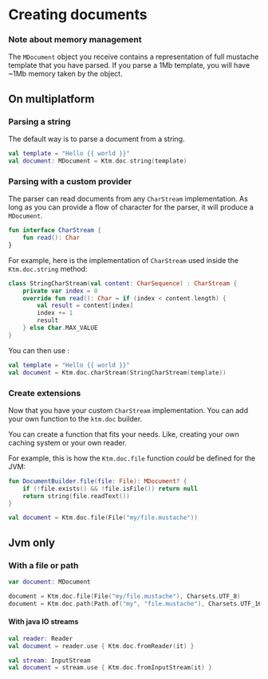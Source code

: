 # Creating documents

### Note about memory management

The `MDocument` object you receive contains a representation of full mustache
template that you have parsed. If you parse a 1Mb template, you will have ~1Mb
memory taken by the object.

## On multiplatform

### Parsing a string

The default way is to parse a document from a string.

```kotlin
val template = "Hello {{ world }}"
val document: MDocument = Ktm.doc.string(template)
```

### Parsing with a custom provider

The parser can read documents from any `CharStream` implementation. As long as you
can provide a flow of character for the parser, it will produce a `MDocument`.

```kotlin
fun interface CharStream {
    fun read(): Char
}
```

For example, here is the implementation of `CharStream` used inside
the `Ktm.doc.string` method:

```kotlin
class StringCharStream(val content: CharSequence) : CharStream {
    private var index = 0
    override fun read(): Char = if (index < content.length) {
        val result = content[index]
        index += 1
        result
    } else Char.MAX_VALUE
}
```

You can then use :

```kotlin
val template = "Hello {{ world }}"
val document = Ktm.doc.charStream(StringCharStream(template))
```

### Create extensions

Now that you have your custom `CharStream` implementation. You can add your own
function to the `ktm.doc` builder.

You can create a function that fits your needs. Like, creating your own
caching system or your own reader.

For example, this is how the `Ktm.doc.file` function *could* be defined for the JVM:

```kotlin
fun DocumentBuilder.file(file: File): MDocument? {
    if (!file.exists() && !file.isFile()) return null
    return string(file.readText())
}

val document = Ktm.doc.file(File("my/file.mustache"))
```

## Jvm only

### With a file or path

```kotlin
var document: MDocument

document = Ktm.doc.file(File("my/file.mustache"), Charsets.UTF_8)
document = Ktm.doc.path(Path.of("my", "file.mustache"), Charsets.UTF_16)
```

#### With java IO streams

```kotlin
val reader: Reader
val document = reader.use { Ktm.doc.fromReader(it) }
```

```kotlin
val stream: InputStream
val document = stream.use { Ktm.doc.fromInputStream(it) }
```